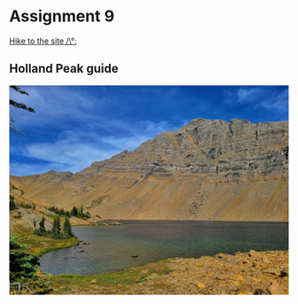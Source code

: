 # Assignment 9
[Hike to the site /\°:](https://bridgerfiore.github.io/MART341-WebDesign/Assignment_09/)
## Holland Peak guide
![Holland peak](./Images/upper%20rumble%20creek%20lake%20(1).jpg)